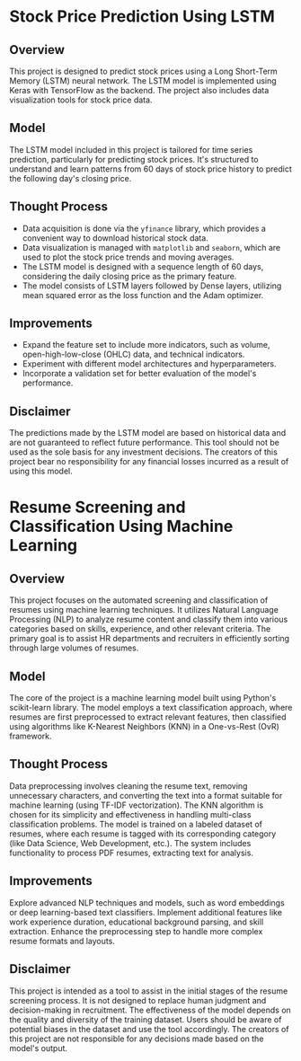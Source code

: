 # Stock Price Prediction Using LSTM

## Overview

This project is designed to predict stock prices using a Long Short-Term Memory (LSTM) neural network. The LSTM model is implemented using Keras with TensorFlow as the backend. The project also includes data visualization tools for stock price data.

## Model

The LSTM model included in this project is tailored for time series prediction, particularly for predicting stock prices. It's structured to understand and learn patterns from 60 days of stock price history to predict the following day's closing price.

## Thought Process

- Data acquisition is done via the `yfinance` library, which provides a convenient way to download historical stock data.
- Data visualization is managed with `matplotlib` and `seaborn`, which are used to plot the stock price trends and moving averages.
- The LSTM model is designed with a sequence length of 60 days, considering the daily closing price as the primary feature.
- The model consists of LSTM layers followed by Dense layers, utilizing mean squared error as the loss function and the Adam optimizer.


## Improvements

- Expand the feature set to include more indicators, such as volume, open-high-low-close (OHLC) data, and technical indicators.
- Experiment with different model architectures and hyperparameters.
- Incorporate a validation set for better evaluation of the model's performance.

## Disclaimer

The predictions made by the LSTM model are based on historical data and are not guaranteed to reflect future performance. This tool should not be used as the sole basis for any investment decisions. The creators of this project bear no responsibility for any financial losses incurred as a result of using this model.


# Resume Screening and Classification Using Machine Learning

## Overview
This project focuses on the automated screening and classification of resumes using machine learning techniques. It utilizes Natural Language Processing (NLP) to analyze resume content and classify them into various categories based on skills, experience, and other relevant criteria. The primary goal is to assist HR departments and recruiters in efficiently sorting through large volumes of resumes.

## Model
The core of the project is a machine learning model built using Python's scikit-learn library. The model employs a text classification approach, where resumes are first preprocessed to extract relevant features, then classified using algorithms like K-Nearest Neighbors (KNN) in a One-vs-Rest (OvR) framework.

## Thought Process
Data preprocessing involves cleaning the resume text, removing unnecessary characters, and converting the text into a format suitable for machine learning (using TF-IDF vectorization).
The KNN algorithm is chosen for its simplicity and effectiveness in handling multi-class classification problems.
The model is trained on a labeled dataset of resumes, where each resume is tagged with its corresponding category (like Data Science, Web Development, etc.).
The system includes functionality to process PDF resumes, extracting text for analysis.

## Improvements
Explore advanced NLP techniques and models, such as word embeddings or deep learning-based text classifiers.
Implement additional features like work experience duration, educational background parsing, and skill extraction.
Enhance the preprocessing step to handle more complex resume formats and layouts.

## Disclaimer
This project is intended as a tool to assist in the initial stages of the resume screening process. It is not designed to replace human judgment and decision-making in recruitment. The effectiveness of the model depends on the quality and diversity of the training dataset. Users should be aware of potential biases in the dataset and use the tool accordingly. The creators of this project are not responsible for any decisions made based on the model's output.



